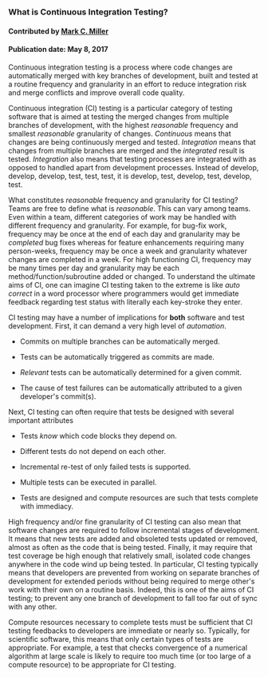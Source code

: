 ### What is Continuous Integration Testing?
#### Contributed by [Mark C. Miller](https://github.com/markcmiller86)

#### Publication date: May 8, 2017

<!--deck start--->
Continuous integration testing is a process where code changes are automatically merged with key branches of development, built and tested at a routine frequency and granularity in an effort to reduce integration risk and merge conflicts and improve overall code quality.
<!--deck end--->

<!--body start--->
Continuous integration (CI) testing is a particular category of testing software that is aimed at testing
the merged changes from multiple branches of development, with the highest *reasonable* frequency
and smallest *reasonable* granularity of changes. *Continuous* means that changes are being continuously
merged and tested. *Integration* means that changes from multiple branches are merged and the *integrated*
result is tested. *Integration* also means that testing processes are integrated with as opposed to handled apart
from development processes. Instead of develop, develop, develop, test, test, test, it is
develop, test, develop, test, develop, test.

What constitutes *reasonable* frequency and granularity for CI testing? Teams are free to define what
is *reasonable*. This can vary among teams. Even within a team, different categories of work may be
handled with different frequency and granularity. For example, for bug-fix work, frequency may be once
at the end of each day and granularity may be *completed* bug fixes whereas for
feature enhancements requiring many person-weeks, frequency may be once a week and granularity whatever
changes are completed in a week. For high functioning CI, frequency may be many times per day and granularity
may be each method/function/subroutine added or changed. To understand the ultimate aims of CI, one can imagine CI
testing taken to the extreme is like *auto correct* in a word processor where programmers would get immediate
feedback regarding test status with literally each key-stroke they enter.

CI testing may have a number of implications for **both** software and test development. First, it can demand a
very high level of *automation*.

- Commits on multiple branches can be automatically merged.

- Tests can be automatically triggered as commits are made.

- *Relevant* tests can be automatically determined for a given commit.

- The cause of test failures can be automatically attributed to a given developer's commit(s).

Next, CI testing can often require that tests be designed with several important attributes

- Tests _know_ which code blocks they depend on.

- Different tests do not depend on each other.

- Incremental re-test of only failed tests is supported.

- Multiple tests can be executed in parallel.

- Tests are designed and compute resources are such that tests complete with immediacy.

High frequency and/or fine granularity of CI testing can also mean that software changes are required
to follow incremental stages of development. It means that new tests are added and obsoleted tests updated
or removed, almost as often as the code that is being tested. Finally, it may require that test coverage be high
enough that relatively small, isolated code changes anywhere in the code wind up being tested. In
particular, CI testing typically means that developers are prevented from working on separate branches of
development for extended periods without being required to merge other's work with their own on a
routine basis. Indeed, this is one of the aims of CI testing; to prevent any one branch of development to
fall too far out of sync with any other.

Compute resources necessary to complete tests must be sufficient that CI testing feedbacks to developers
are immediate or nearly so. Typically, for scientific software, this means that only certain types of tests are
appropriate. For example, a test that checks convergence of a numerical algorithm at large scale is
likely to require too much time (or too large of a compute resource) to be appropriate for CI testing.

<!--body end--->

<!---
Publish: yes
Pinned: yes
Topics: continuous integration testing
--->
